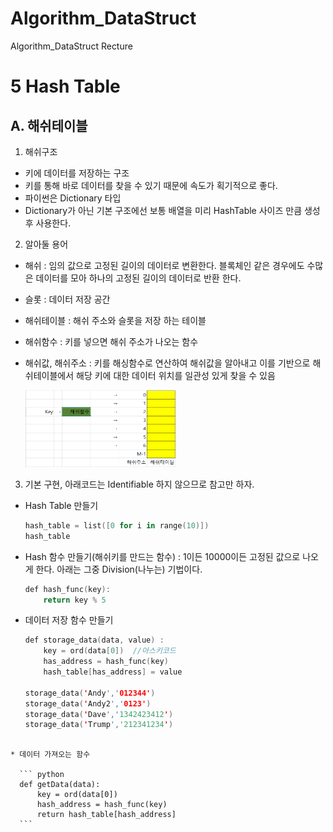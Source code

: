 # Algorithm_DataStruct
Algorithm_DataStruct Recture

5 Hash Table
===========

## A. 해쉬테이블

1) 해쉬구조

* 키에 데이터를 저장하는 구조
* 키를 통해 바로 데이터를 찾을 수 있기 때문에 속도가 획기적으로 좋다.
* 파이썬은 Dictionary 타입
* Dictionary가 아닌 기본 구조에선 보통 배열을 미리 HashTable 사이즈 만큼 생성 후 사용한다.

2) 알아둘 용어

* 해쉬 : 임의 값으로 고정된 길이의 데이터로 변환한다. 블록체인 같은 경우에도 수많은 데이터를 모아 하나의 고정된 길이의 데이터로 반환 한다.
* 슬롯 : 데이터 저장 공간
* 해쉬테이블 : 해쉬 주소와 슬롯을 저장 하는 테이블
* 해쉬함수 : 키를 넣으면 해쉬 주소가 나오는 함수
* 해쉬값, 해쉬주소 : 키를 해싱함수로 연산하여 해쉬값을 알아내고 이를 기반으로 해쉬테이블에서 해당 키에 대한 데이터 위치를 일관성 있게 찾을 수 있음

  <img src = "https://github.com/HwangWoonChun/Algorithm_DataStruct/blob/master/image/rect_07_468_247.png" width = 242 height = 123>

3) 기본 구현, 아래코드는 Identifiable 하지 않으므로 참고만 하자.

  * Hash Table 만들기

    ``` swift
    hash_table = list([0 for i in range(10)])
    hash_table
    ```

  * Hash 함수 만들기(해쉬키를 만드는 함수) : 1이든 10000이든 고정된 값으로 나오게 한다. 아래는 그중 Division(나누는) 기법이다.

    ``` swift
    def hash_func(key):
        return key % 5
    ```

  * 데이터 저장 함수 만들기

    ``` swift
    def storage_data(data, value) :
        key = ord(data[0])  //아스키코드
        has_address = hash_func(key)
        hash_table[has_address] = value

    storage_data('Andy','012344')
    storage_data('Andy2','0123')
    storage_data('Dave','1342423412')
    storage_data('Trump','212341234')
  ```
  
  * 데이터 가져오는 함수

    ``` python
    def getData(data):
        key = ord(data[0])
        hash_address = hash_func(key)
        return hash_table[hash_address]
    ```
